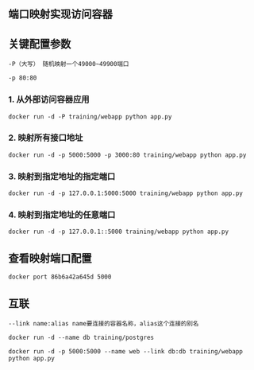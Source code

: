 ## 端口映射实现访问容器

## 关键配置参数
```
-P（大写） 随机映射一个49000~49900端口

-p 80:80
```

### 1. 从外部访问容器应用
```
docker run -d -P training/webapp python app.py
```

### 2. 映射所有接口地址
```
docker run -d -p 5000:5000 -p 3000:80 training/webapp python app.py
```

### 3. 映射到指定地址的指定端口
```
docker run -d -p 127.0.0.1:5000:5000 training/webapp python app.py
```

### 4. 映射到指定地址的任意端口
```
docker run -d -p 127.0.0.1::5000 training/webapp python app.py
```

## 查看映射端口配置
```
docker port 86b6a42a645d 5000
```

## 互联
```
--link name:alias name要连接的容器名称，alias这个连接的别名

docker run -d --name db training/postgres

docker run -d -p 5000:5000 --name web --link db:db training/webapp python app.py
```